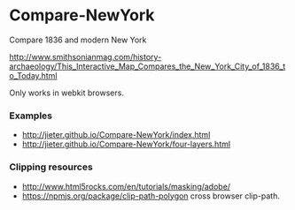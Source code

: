 Compare-NewYork
===============

Compare 1836 and modern New York

http://www.smithsonianmag.com/history-archaeology/This_Interactive_Map_Compares_the_New_York_City_of_1836_to_Today.html

Only works in webkit browsers.

### Examples
 - http://jieter.github.io/Compare-NewYork/index.html
 - http://jieter.github.io/Compare-NewYork/four-layers.html


### Clipping resources
- http://www.html5rocks.com/en/tutorials/masking/adobe/
- https://npmjs.org/package/clip-path-polygon cross browser clip-path.
